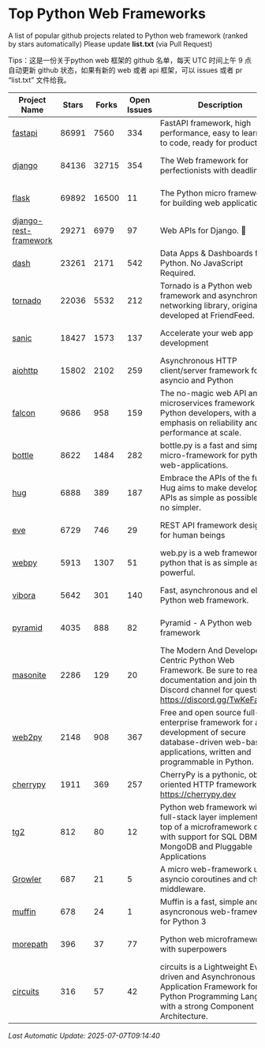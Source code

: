 # Top Python Web Frameworks
A list of popular github projects related to Python web framework (ranked by stars automatically)
Please update **list.txt** (via Pull Request)

Tips：这是一份关于python web 框架的 github 名单，每天 UTC 时间上午 9 点自动更新 github 状态，如果有新的 web 或者 api 框架，可以 issues 或者 pr “list.txt” 文件给我。

| Project Name | Stars | Forks | Open Issues | Description | Last Commit |
| ------------ | ----- | ----- | ----------- | ----------- | ----------- |
| [fastapi](https://github.com/fastapi/fastapi) | 86991 | 7560 | 334 | FastAPI framework, high performance, easy to learn, fast to code, ready for production | 2025-07-04 05:22:22 |
| [django](https://github.com/django/django) | 84136 | 32715 | 354 | The Web framework for perfectionists with deadlines. | 2025-07-03 13:23:25 |
| [flask](https://github.com/pallets/flask) | 69892 | 16500 | 11 | The Python micro framework for building web applications. | 2025-06-12 20:48:07 |
| [django-rest-framework](https://github.com/encode/django-rest-framework) | 29271 | 6979 | 97 | Web APIs for Django. 🎸 | 2025-07-06 14:39:52 |
| [dash](https://github.com/plotly/dash) | 23261 | 2171 | 542 | Data Apps & Dashboards for Python. No JavaScript Required. | 2025-07-04 14:20:03 |
| [tornado](https://github.com/tornadoweb/tornado) | 22036 | 5532 | 212 | Tornado is a Python web framework and asynchronous networking library, originally developed at FriendFeed. | 2025-07-02 12:44:37 |
| [sanic](https://github.com/sanic-org/sanic) | 18427 | 1573 | 137 |  Accelerate your web app development  | Build fast. Run fast. | 2025-03-31 21:19:26 |
| [aiohttp](https://github.com/aio-libs/aiohttp) | 15802 | 2102 | 259 | Asynchronous HTTP client/server framework for asyncio and Python | 2025-07-04 12:03:13 |
| [falcon](https://github.com/falconry/falcon) | 9686 | 958 | 159 | The no-magic web API and microservices framework for Python developers, with an emphasis on reliability and performance at scale. | 2025-07-03 07:38:13 |
| [bottle](https://github.com/bottlepy/bottle) | 8622 | 1484 | 282 | bottle.py is a fast and simple micro-framework for python web-applications. | 2025-06-27 10:14:03 |
| [hug](https://github.com/hugapi/hug) | 6888 | 389 | 187 | Embrace the APIs of the future. Hug aims to make developing APIs as simple as possible, but no simpler. | 2023-06-30 13:14:01 |
| [eve](https://github.com/pyeve/eve) | 6729 | 746 | 29 | REST API framework designed for human beings | 2025-06-03 13:00:09 |
| [webpy](https://github.com/webpy/webpy) | 5913 | 1307 | 51 | web.py is a web framework for python that is as simple as it is powerful.  | 2025-05-08 16:49:08 |
| [vibora](https://github.com/vibora-io/vibora) | 5642 | 301 | 140 | Fast, asynchronous and elegant Python web framework. | 2019-02-11 10:54:12 |
| [pyramid](https://github.com/Pylons/pyramid) | 4035 | 888 | 82 | Pyramid - A Python web framework | 2024-12-20 23:21:35 |
| [masonite](https://github.com/MasoniteFramework/masonite) | 2286 | 129 | 20 | The Modern And Developer Centric Python Web Framework. Be sure to read the documentation and join the Discord channel for questions: https://discord.gg/TwKeFahmPZ | 2025-03-20 20:11:49 |
| [web2py](https://github.com/web2py/web2py) | 2148 | 908 | 367 | Free and open source full-stack enterprise framework for agile development of secure database-driven web-based applications, written and programmable in Python. | 2025-06-11 10:14:40 |
| [cherrypy](https://github.com/cherrypy/cherrypy) | 1911 | 369 | 257 | CherryPy is a pythonic, object-oriented HTTP framework.      https://cherrypy.dev | 2025-07-04 16:22:41 |
| [tg2](https://github.com/TurboGears/tg2) | 812 | 80 | 12 | Python web framework with full-stack layer implemented on top of a microframework core with support for SQL DBMS, MongoDB and Pluggable Applications | 2025-02-18 22:52:59 |
| [Growler](https://github.com/pyGrowler/Growler) | 687 | 21 | 5 | A micro web-framework using asyncio coroutines and chained middleware. | 2020-03-08 07:51:41 |
| [muffin](https://github.com/klen/muffin) | 678 | 24 | 1 | Muffin is a fast, simple and asyncronous web-framework for Python 3 | 2024-07-31 16:33:31 |
| [morepath](https://github.com/morepath/morepath) | 396 | 37 | 77 | Python web microframework with superpowers | 2022-05-29 18:09:39 |
| [circuits](https://github.com/circuits/circuits) | 316 | 57 | 42 | circuits is a Lightweight Event driven and Asynchronous Application Framework for the Python Programming Language with a strong Component Architecture. | 2024-04-03 22:38:28 |

*Last Automatic Update: 2025-07-07T09:14:40*